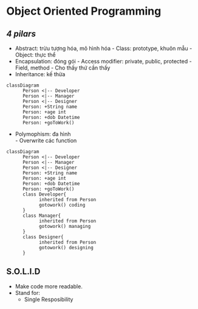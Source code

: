 # Object Oriented Programming
## *4 pilars*
- Abstract: trừu tượng hóa, mô hình hóa
      - Class: prototype, khuôn mẫu
      - Object: thực thể
- Encapsulation: đóng gói
      - Access modifier: private, public, protected
      - Field, method
      - Cho thấy thứ cần thấy
- Inheritance: kế thừa

```mermaid
classDiagram
      Person <|-- Developer
      Person <|-- Manager
      Person <|-- Designer
      Person: +String name
      Person: +age int
      Person: +dob Datetime
      Person: +goToWork()
```

- Polymophism: đa hình  
      - Overwrite các function

```mermaid
classDiagram
      Person <|-- Developer
      Person <|-- Manager
      Person <|-- Designer
      Person: +String name
      Person: +age int
      Person: +dob Datetime
      Person: +goToWork()
      class Developer{
            inherited from Person
            gotowork() coding
      }
      class Manager{
            inherited from Person
            gotowork() managing
      }
      class Designer{
            inherited from Person
            gotowork() designing
      }
```

## S.O.L.I.D
- Make code more readable.
- Stand for:
    - Single Resposibility 
